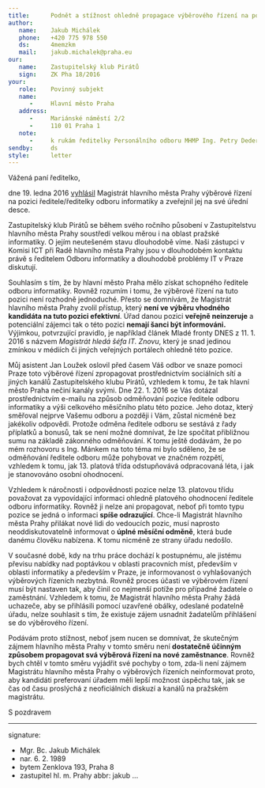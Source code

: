 ```yaml
---
title:      Podnět a stížnost ohledně propagace výběrového řízení na pozici Ředitel odboru informatiky
author:
   name:    Jakub Michálek
   phone:   +420 775 978 550
   ds:      4memzkm
   mail:    jakub.michalek@praha.eu
our:
   name:    Zastupitelský klub Pirátů
   sign:    ZK Pha 18/2016
your:
   role:    Povinný subjekt
   name:    
      -     Hlavní město Praha
   address:
      -     Mariánské náměstí 2/2
      -     110 01 Praha 1
   note:
      -     k rukám ředitelky Personálního odboru MHMP Ing. Petry Dederové
sendby:     ds
style:      letter
---
```


Vážená paní ředitelko,

dne 19. ledna 2016 [vyhlásil](http://bit.ly/1ODV4rp) Magistrát hlavního města Prahy výběrové řízení na pozici ředitele/ředitelky odboru informatiky a zveřejnil jej na své úřední desce.

Zastupitelský klub Pirátů se během svého ročního působení v Zastupitelstvu hlavního města Prahy soustředí velkou měrou i na oblast pražské informatiky. O jejím neutešeném stavu dlouhodobě víme. Naši zástupci v Komisi ICT při Radě hlavního města Prahy jsou v dlouhodobém kontaktu právě s ředitelem Odboru informatiky a dlouhodobě problémy IT v Praze diskutují.

Souhlasím s tím, že by hlavní město Praha mělo získat schopného ředitele odboru informatiky. Rovněž rozumím i tomu, že výběrové řízení na tuto pozici není rozhodně jednoduché. Přesto se domnívám, že Magistrát hlavního města Prahy zvolil přístup, který **není ve výběru vhodného kandidáta na tuto pozici efektivní**. Úřad danou pozici **veřejně neinzeruje** a potenciální zájemci tak o této pozici **nemají šanci být informováni.** Výjimkou, potvrzující pravidlo, je například článek Mladé fronty DNES z 11. 1. 2016 s názvem *Magistrát hledá šéfa IT. Znovu*, který je snad jedinou zmínkou v médiích či jiných veřejných portálech ohledně této pozice. 

Můj asistent Jan Loužek oslovil před časem Váš odbor ve snaze pomoci Praze toto výběrové řízení zpropagovat prostřednictvím sociálních sítí a jiných kanálů Zastupitelského klubu Pirátů, vzhledem k tomu, že tak hlavní město Praha nečiní kanály svými. Dne 22. 1. 2016 se Vás dotázal prostřednictvím e-mailu na způsob odměňování pozice ředitele odboru informatiky a výši celkového měsíčního platu této pozice. Jeho dotaz, který směřoval nejprve Vašemu odboru a později i Vám, zůstal nicméně bez jakékoliv odpovědi. Protože odměna ředitele odboru se sestává z řady příplatků a bonusů, tak se není možné domnívat, že lze spočítat přibližnou sumu na základě zákonného odměňování. K tomu ještě dodávám, že po mém rozhovoru s Ing. Mánkem na toto téma mi bylo sděleno, že se odměňování ředitele odboru může pohybovat ve značném rozpětí, vzhledem k tomu, jak 13. platová třída odstupňovává odpracovaná léta, i jak je stanovováno osobní ohodnocení. 

Vzhledem k náročnosti i odpovědnosti pozice nelze 13. platovou třídu považovat za vypovídající informaci ohledně platového ohodnocení ředitele odboru informatiky. Rovněž ji nelze ani propagovat, neboť při tomto typu pozice se jedná o informaci **spíše odrazující**. Chce-li Magistrát hlavního města Prahy přilákat nové lidi do vedoucích pozic, musí naprosto neoddiskutovatelně informovat o **úplné měsíční odměně**, která bude danému člověku nabízena. K tomu nicméně ze strany úřadu nedošlo. 

V současné době, kdy na trhu práce dochází k postupnému, ale jistému převisu nabídky nad poptávkou v oblasti pracovních míst, především v oblasti informatiky a především v Praze, je informovanost o vyhlašovaných výběrových řízeních nezbytná. Rovněž proces účasti ve výběrovém řízení musí být nastaven tak, aby činil co nejmenší potíže pro případné žadatele o zaměstnání. Vzhledem k tomu, že Magistrát hlavního města Prahy žádá uchazeče, aby se přihlásili pomocí uzavřené obálky, odeslané podatelně úřadu, nelze souhlasit s tím, že existuje zájem usnadnit žadatelům přihlášení se do výběrového řízení.

Podávám proto stížnost, neboť jsem nucen se domnívat, že skutečným zájmem hlavního města Prahy v tomto směru není **dostatečně účinným způsobem propagovat svá výběrová řízení na nové zaměstnance**. Rovněž bych chtěl v tomto směru vyjádřit své pochyby o tom, zda-li není zájmem Magistrátu hlavního města Prahy o výběrových řízeních neinformovat proto, aby kandidáti preferovaní úřadem měli lepší možnost úspěchu tak, jak se čas od času proslýchá z neoficiálních diskuzí a kanálů na pražském magistrátu.

S pozdravem

---
signature:
  - Mgr. Bc. Jakub Michálek
  - nar. 6. 2. 1989
  - bytem Zenklova 193, Praha 8
  - zastupitel hl. m. Prahy
abbr:       jakub
...
